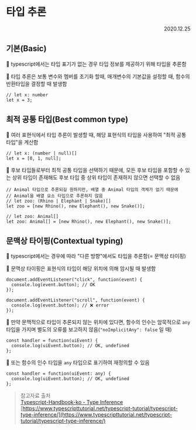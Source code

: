 # 타입 추론

<div style="text-align: right">2020.12.25</div>

## 기본(Basic)

📌 typescript에서는 타입 표기가 없는 경우 타입 정보를 제공하기 위해 타입을 추론함

📌 타입 추론은 보통 변수와 멤버를 초기화 할때, 매개변수의 기본값을 설정할 때, 함수의 반환타입을 결정할 때 발생함

```tsx
// let x: number
let x = 3;
```

## 최적 공통 타입(Best common type)

📌 여러 표현식에서 타입 추론이 발생할 때, 해당 표현식의 타입을 사용하여 "최적 공통 타입"을 계산함

```tsx
// let x: (number | null)[]
let x = [0, 1, null];
```

📌 후보 타입들로부터 최적 공통 타입을 선택하기 때문에, 모든 후보 타입을 포함할 수 있는 상위 타입이 존재해도 후보 타입 중 상위 타입이 존재하지 않으면 선택할 수 없음

```tsx
// Animal 타입으로 추론되길 원하지만, 배열 중 Animal 타입의 객체가 없기 때문에
// Animal을 배열 요소 타입으로 추론하지 않음
// let zoo: (Rhino | Elephant | Snake)[]
let zoo = [new Rhino(), new Elephant(), new Snake()];

// let zoo: Animal[]
let zoo: Animal[] = [new Rhino(), new Elephant(), new Snake()];
```

## 문맥상 타이핑(Contextual typing)

📌 typescript에서는 경우에 따라 "다른 방향"에서도 타입을 추론함(= 문맥상 타이핑)

📌 문맥상 타이핑은 표현식의 타입이 해당 위치에 의해 암시될 때 발생함

```tsx
document.addEventListener("click", function(event) {
  console.log(event.button); // OK
});

document.addEventListener("scroll", function(event) {
  console.log(event.button); // ❌ error
});
```

📌 만약 문맥적으로 타입이 추론되지 않는 위치에 있다면, 함수의 인수는 암묵적으로 `any` 타입을 가지며 별도의 오류를 보고하지 않음(`"noImplicitAny": false` 일 때)

```tsx
const handler = function(uiEvent) {
  console.log(uiEvent.button); // OK, undefined
};
```

📌 또는 함수의 인수 타입을 `any` 타입으로 표기하여 재정의할 수 있음

```tsx
const handler = function(uiEvent: any) {
  console.log(uiEvent.button); // OK, undefined
};
```

> 참고자료 출처<br/>[Typescript-Handbook-ko - Type Inference](https://typescript-handbook-ko.org/pages/type-inference.html)<br />[https://www.typescripttutorial.net/typescript-tutorial/typescript-type-inference/](https://www.typescripttutorial.net/typescript-tutorial/typescript-type-inference/)
